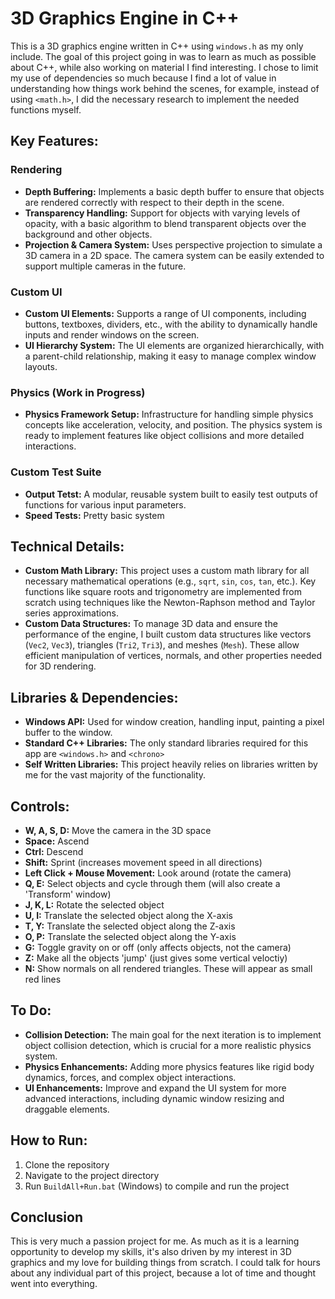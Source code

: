 # 3D Graphics Engine in C++

This is a 3D graphics engine written in C++ using `windows.h` as my only include. The goal of this project going in was to learn as much as possible about C++, while also working on material I find interesting. I chose to limit my use of dependencies so much because I find a lot of value in understanding how things work behind the scenes, for example, instead of using `<math.h>`, I did the necessary research to implement the needed functions myself.

## Key Features:

### Rendering
- **Depth Buffering:** Implements a basic depth buffer to ensure that objects are rendered correctly with respect to their depth in the scene.
- **Transparency Handling:** Support for objects with varying levels of opacity, with a basic algorithm to blend transparent objects over the background and other objects.
- **Projection & Camera System:** Uses perspective projection to simulate a 3D camera in a 2D space. The camera system can be easily extended to support multiple cameras in the future.

### Custom UI
- **Custom UI Elements:** Supports a range of UI components, including buttons, textboxes, dividers, etc., with the ability to dynamically handle inputs and render windows on the screen.
- **UI Hierarchy System:** The UI elements are organized hierarchically, with a parent-child relationship, making it easy to manage complex window layouts.

### Physics (Work in Progress)
- **Physics Framework Setup:** Infrastructure for handling simple physics concepts like acceleration, velocity, and position. The physics system is ready to implement features like object collisions and more detailed interactions.

### Custom Test Suite
- **Output Tetst:** A modular, reusable system built to easily test outputs of functions for various input parameters.
- **Speed Tests:** Pretty basic system 

## Technical Details:

- **Custom Math Library:** This project uses a custom math library for all necessary mathematical operations (e.g., `sqrt`, `sin`, `cos`, `tan`, etc.). Key functions like square roots and trigonometry are implemented from scratch using techniques like the Newton-Raphson method and Taylor series approximations.
- **Custom Data Structures:** To manage 3D data and ensure the performance of the engine, I built custom data structures like vectors (`Vec2`, `Vec3`), triangles (`Tri2`, `Tri3`), and meshes (`Mesh`). These allow efficient manipulation of vertices, normals, and other properties needed for 3D rendering.

## Libraries & Dependencies:
- **Windows API:** Used for window creation, handling input, painting a pixel buffer to the window.
- **Standard C++ Libraries:** The only standard libraries required for this app are `<windows.h>` and `<chrono>`
- **Self Written Libraries:** This project heavily relies on libraries written by me for the vast majority of the functionality.

## Controls:
- **W, A, S, D:** Move the camera in the 3D space
- **Space:** Ascend
- **Ctrl:** Descend
- **Shift:** Sprint (increases movement speed in all directions)
- **Left Click + Mouse Movement:** Look around (rotate the camera)
- **Q, E:** Select objects and cycle through them (will also create a 'Transform' window)
- **J, K, L:** Rotate the selected object
- **U, I:** Translate the selected object along the X-axis
- **T, Y:** Translate the selected object along the Z-axis
- **O, P:** Translate the selected object along the Y-axis
- **G:** Toggle gravity on or off (only affects objects, not the camera)
- **Z:** Make all the objects 'jump' (just gives some vertical veloctiy)
- **N:** Show normals on all rendered triangles. These will appear as small red lines

## To Do:
- **Collision Detection:** The main goal for the next iteration is to implement object collision detection, which is crucial for a more realistic physics system.
- **Physics Enhancements:** Adding more physics features like rigid body dynamics, forces, and complex object interactions.
- **UI Enhancements:** Improve and expand the UI system for more advanced interactions, including dynamic window resizing and draggable elements.

## How to Run:
1. Clone the repository
2. Navigate to the project directory
3. Run `BuildAll+Run.bat` (Windows) to compile and run the project

## Conclusion
This is very much a passion project for me. As much as it is a learning opportunity to develop my skills, it's also driven by my interest in 3D graphics and my love for building things from scratch. I could talk for hours about any individual part of this project, because a lot of time and thought went into everything.
